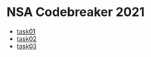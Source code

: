 # NSA Codebreaker 2021

* [task01]
* [task02]
* [task03]

[task01]: https://github.com/colton-gabertan/NSACodeBreaker2021/blob/task01/README.md
[task02]: https://github.com/colton-gabertan/NSACodeBreaker2021/blob/task02/README.md
[task03]: https://github.com/colton-gabertan/NSACodeBreaker2021/blob/task03/README.md
